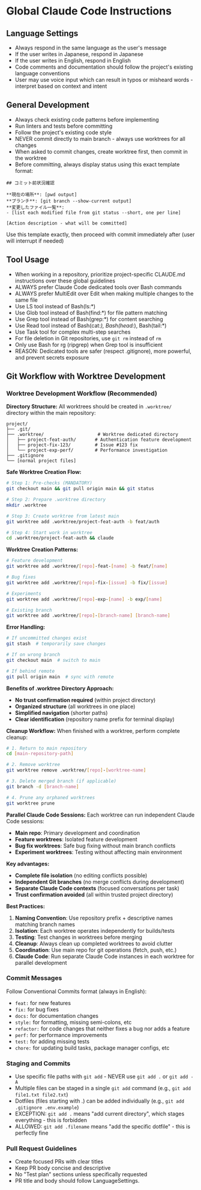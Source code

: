# Global Claude Code Instructions

## Language Settings
- Always respond in the same language as the user's message
- If the user writes in Japanese, respond in Japanese
- If the user writes in English, respond in English
- Code comments and documentation should follow the project's existing language conventions
- User may use voice input which can result in typos or misheard words - interpret based on context and intent

## General Development
- Always check existing code patterns before implementing
- Run linters and tests before committing
- Follow the project's existing code style
- NEVER commit directly to main branch - always use worktrees for all changes
- When asked to commit changes, create worktree first, then commit in the worktree
- Before committing, always display status using this exact template format:

```
## コミット前状況確認

**現在の場所**: [pwd output]
**ブランチ**: [git branch --show-current output]
**変更したファイル一覧**:
- [list each modified file from git status --short, one per line]

[Action description - what will be committed]
```

Use this template exactly, then proceed with commit immediately after (user will interrupt if needed)

## Tool Usage
- When working in a repository, prioritize project-specific CLAUDE.md instructions over these global guidelines
- ALWAYS prefer Claude Code dedicated tools over Bash commands
- ALWAYS prefer MultiEdit over Edit when making multiple changes to the same file
- Use LS tool instead of Bash(ls:*)
- Use Glob tool instead of Bash(find:*) for file pattern matching
- Use Grep tool instead of Bash(grep:*) for content searching
- Use Read tool instead of Bash(cat:*), Bash(head:*), Bash(tail:*)
- Use Task tool for complex multi-step searches
- For file deletion in Git repositories, use `git rm` instead of `rm`
- Only use Bash for rg (ripgrep) when Grep tool is insufficient
- REASON: Dedicated tools are safer (respect .gitignore), more powerful, and prevent secrets exposure

## Git Workflow with Worktree Development

### Worktree Development Workflow (Recommended)

**Directory Structure:**
All worktrees should be created in `.worktree/` directory within the main repository:
```
project/
├── .git/
├── .worktree/                    # Worktree dedicated directory
│   ├── project-feat-auth/       # Authentication feature development
│   ├── project-fix-123/         # Issue #123 fix
│   └── project-exp-perf/        # Performance investigation
├── .gitignore
└── [normal project files]
```

**Safe Worktree Creation Flow:**
```bash
# Step 1: Pre-checks (MANDATORY)
git checkout main && git pull origin main && git status

# Step 2: Prepare .worktree directory
mkdir .worktree

# Step 3: Create worktree from latest main
git worktree add .worktree/project-feat-auth -b feat/auth

# Step 4: Start work in worktree
cd .worktree/project-feat-auth && claude
```

**Worktree Creation Patterns:**
```bash
# Feature development
git worktree add .worktree/[repo]-feat-[name] -b feat/[name]

# Bug fixes
git worktree add .worktree/[repo]-fix-[issue] -b fix/[issue]

# Experiments
git worktree add .worktree/[repo]-exp-[name] -b exp/[name]

# Existing branch
git worktree add .worktree/[repo]-[branch-name] [branch-name]
```

**Error Handling:**
```bash
# If uncommitted changes exist
git stash  # temporarily save changes

# If on wrong branch
git checkout main  # switch to main

# If behind remote
git pull origin main  # sync with remote
```

**Benefits of .worktree Directory Approach:**
- **No trust confirmation required** (within project directory)
- **Organized structure** (all worktrees in one place)
- **Simplified navigation** (shorter paths)
- **Clear identification** (repository name prefix for terminal display)

**Cleanup Workflow:**
When finished with a worktree, perform complete cleanup:
```bash
# 1. Return to main repository
cd [main-repository-path]

# 2. Remove worktree
git worktree remove .worktree/[repo]-[worktree-name]

# 3. Delete merged branch (if applicable)
git branch -d [branch-name]

# 4. Prune any orphaned worktrees
git worktree prune
```

**Parallel Claude Code Sessions:**
Each worktree can run independent Claude Code sessions:
- **Main repo**: Primary development and coordination
- **Feature worktrees**: Isolated feature development  
- **Bug fix worktrees**: Safe bug fixing without main branch conflicts
- **Experiment worktrees**: Testing without affecting main environment

**Key advantages:**
- **Complete file isolation** (no editing conflicts possible)
- **Independent Git branches** (no merge conflicts during development)
- **Separate Claude Code contexts** (focused conversations per task)
- **Trust confirmation avoided** (all within trusted project directory)

**Best Practices:**
1. **Naming Convention**: Use repository prefix + descriptive names matching branch names
2. **Isolation**: Each worktree operates independently for builds/tests
3. **Testing**: Test changes in worktrees before merging
4. **Cleanup**: Always clean up completed worktrees to avoid clutter
5. **Coordination**: Use main repo for git operations (fetch, push, etc.)
6. **Claude Code**: Run separate Claude Code instances in each worktree for parallel development

### Commit Messages
Follow Conventional Commits format (always in English):
- `feat:` for new features
- `fix:` for bug fixes
- `docs:` for documentation changes
- `style:` for formatting, missing semi-colons, etc
- `refactor:` for code changes that neither fixes a bug nor adds a feature
- `perf:` for performance improvements
- `test:` for adding missing tests
- `chore:` for updating build tasks, package manager configs, etc

### Staging and Commits
- Use specific file paths with `git add` - NEVER use `git add .` or `git add -A`
- Multiple files can be staged in a single `git add` command (e.g., `git add file1.txt file2.txt`)
- Dotfiles (files starting with .) can be added individually (e.g., `git add .gitignore .env.example`)
- EXCEPTION: `git add .` means "add current directory", which stages everything - this is forbidden
- ALLOWED: `git add .filename` means "add the specific dotfile" - this is perfectly fine

### Pull Request Guidelines
- Create focused PRs with clear titles
- Keep PR body concise and descriptive
- No "Test plan" sections unless specifically requested
- PR title and body should follow LanguageSettings.

